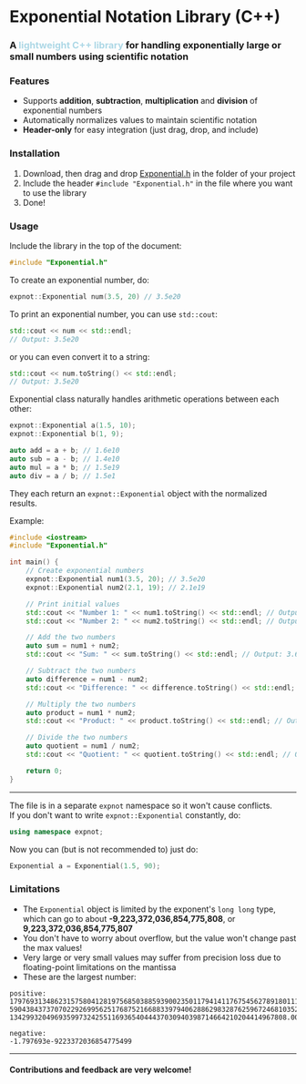 # Exponential Notation Library (C++)

### A <b style="color: lightblue"> lightweight C++ library </b> for handling exponentially large or small numbers using scientific notation

### Features

- Supports **addition**, **subtraction**, **multiplication** and **division** of exponential numbers
- Automatically normalizes values to maintain scientific notation
- **Header-only** for easy integration (just drag, drop, and include)

### Installation

1. Download, then drag and drop [Exponential.h](https://github.com/VeljkoBogdan/ExponentialNotationLib/blob/master/src/Exponential.h) in the folder of your project
2. Include the header ```#include "Exponential.h"``` in the file where you want to use the library
3. Done!

### Usage

Include the library in the top of the document:
```c++
#include "Exponential.h"
```

To create an exponential number, do:
```c++
expnot::Exponential num(3.5, 20) // 3.5e20
```

To print an exponential number, you can use ```std::cout```:
```c++
std::cout << num << std::endl;
// Output: 3.5e20
```

or you can even convert it to a string:
```c++
std::cout << num.toString() << std::endl;
// Output: 3.5e20
```

Exponential class naturally handles arithmetic operations between each other:
```c++
expnot::Exponential a(1.5, 10);
expnot::Exponential b(1, 9);

auto add = a + b; // 1.6e10
auto sub = a - b; // 1.4e10
auto mul = a * b; // 1.5e19
auto div = a / b; // 1.5e1
```

They each return an ```expnot::Exponential``` object with the normalized results.

Example:
```c++
#include <iostream>
#include "Exponential.h"

int main() {
    // Create exponential numbers
    expnot::Exponential num1(3.5, 20); // 3.5e20
    expnot::Exponential num2(2.1, 19); // 2.1e19

    // Print initial values
    std::cout << "Number 1: " << num1.toString() << std::endl; // Output: 3.5e20
    std::cout << "Number 2: " << num2.toString() << std::endl; // Output: 2.1e19

    // Add the two numbers
    auto sum = num1 + num2;
    std::cout << "Sum: " << sum.toString() << std::endl; // Output: 3.6e20

    // Subtract the two numbers
    auto difference = num1 - num2;
    std::cout << "Difference: " << difference.toString() << std::endl; // Output: 3.4e20

    // Multiply the two numbers
    auto product = num1 * num2;
    std::cout << "Product: " << product.toString() << std::endl; // Output: 7.35e39

    // Divide the two numbers
    auto quotient = num1 / num2;
    std::cout << "Quotient: " << quotient.toString() << std::endl; // Output: 1.66667e1

    return 0;
}

```

<hr>

The file is in a separate ```expnot``` namespace so it won't cause conflicts.<br>
If you don't want to write ```expnot::Exponential``` constantly, do:
```c++
using namespace expnot;
```

Now you can (but is not recommended to) just do:
```c++
Exponential a = Exponential(1.5, 90);
```

### Limitations

- The ```Exponential``` object is limited by the exponent's ```long long``` type, which can go to about **-9,223,372,036,854,775,808**, or **9,223,372,036,854,775,807**
- You don't have to worry about overflow, but the value won't change past the max values!
- Very large or very small values may suffer from precision loss due to floating-point limitations on the mantissa
- These are the largest number:
```
positive:
179769313486231575804128197568503885939002350117941411767545627891801114536396644853619288305177042633935372685103635187
590438437370702292699562517687521668833979406288629832876259672468103520237920172119362601898937975098263032931492834697
13429932049693599732425511693654044437030940398714664210204414967808.000000e9223372036854775807

negative:
-1.797693e-9223372036854775499
```

<hr>

#### Contributions and feedback are very welcome!